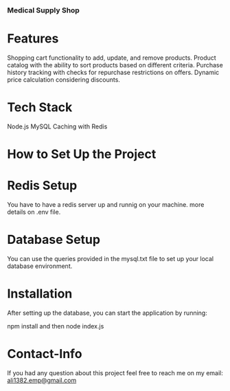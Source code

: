 ### Medical Supply Shop

# Features

Shopping cart functionality to add, update, and remove products.
Product catalog with the ability to sort products based on different criteria.
Purchase history tracking with checks for repurchase restrictions on offers.
Dynamic price calculation considering discounts.



# Tech Stack

Node.js
MySQL
Caching with Redis


# How to Set Up the Project

# Redis Setup
You have to have a redis server up and runnig on your machine. more details on .env file.

# Database Setup
You can use the queries provided in the mysql.txt file to set up your local database environment.

# Installation
After setting up the database, you can start the application by running:

npm install 
and then 
node index.js


# Contact-Info
If you had any question about this project feel free to reach me on my email: ali1382.emp@gmail.com